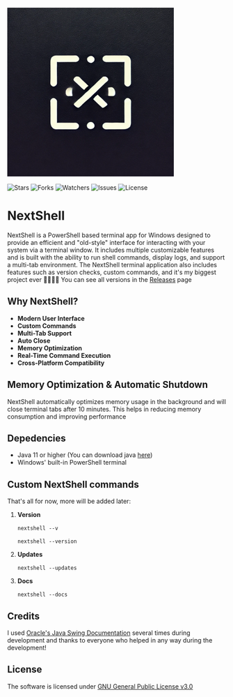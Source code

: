 ![logo](public/logo.png)




![Stars](https://img.shields.io/github/stars/konraaadcz/NextShell?style=social)
![Forks](https://img.shields.io/github/forks/konraaadcz/NextShell?style=social)
![Watchers](https://img.shields.io/github/watchers/konraaadcz/NextShell?style=social)
![Issues](https://img.shields.io/github/issues/konraaadcz/NextShell)
![License](https://img.shields.io/github/license/konraaadcz/NextShell)






# NextShell

NextShell is a PowerShell based terminal app for Windows designed to provide an efficient and "old-style" interface for interacting with your system via a terminal window. It includes multiple customizable features and is built with the ability to run shell commands, display logs, and support a multi-tab environment. The NextShell terminal application also includes features such as version checks, custom commands, and it's my biggest project ever 🤩🤩🤩🤩
You can see all versions in the [Releases](https://github.com/konraaadcz/NextShell/releases) page


## Why NextShell?

- **Modern User Interface**
- **Custom Commands** 
- **Multi-Tab Support** 
- **Auto Close** 
- **Memory Optimization** 
- **Real-Time Command Execution** 
- **Cross-Platform Compatibility** 






## Memory Optimization & Automatic Shutdown

NextShell automatically optimizes memory usage in the background and will close terminal tabs after 10 minutes. This helps in reducing memory consumption and improving performance


## Depedencies

- Java 11 or higher (You can download java [here](https://www.oracle.com/java/technologies/downloads/#jdk23-windows))
- Windows' built-in PowerShell terminal




## Custom NextShell commands
  That's all for now, more will be added later:

  1. **Version**
     
     ```
     nextshell --v
     ```
     ```
     nextshell --version
     ```
     
  2. **Updates**
     
     ```
     nextshell --updates
     ```
    
  3. **Docs**
     
     ```
     nextshell --docs
     ```


## Credits

I used [Oracle's Java Swing Documentation](https://docs.oracle.com/javase/8/docs/api/javax/swing/package-summary.html) several times during development and thanks to everyone who helped in any way during the development!



## License

The software is licensed under [GNU General Public License v3.0](LICENSE)


     

   


